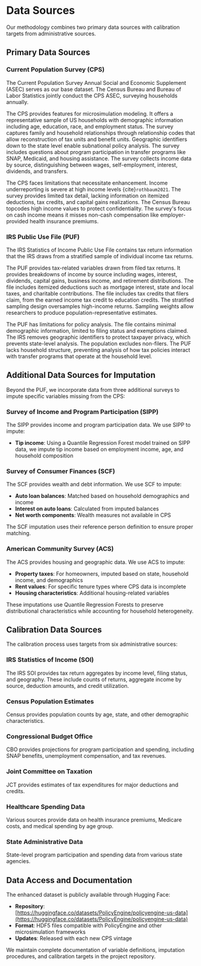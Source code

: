 # Data Sources

Our methodology combines two primary data sources with calibration targets from administrative sources.

## Primary Data Sources

### Current Population Survey (CPS)

The Current Population Survey Annual Social and Economic Supplement (ASEC) serves as our base dataset. The Census Bureau and Bureau of Labor Statistics jointly conduct the CPS ASEC, surveying households annually.

The CPS provides features for microsimulation modeling. It offers a representative sample of US households with demographic information including age, education, race, and employment status. The survey captures family and household relationships through relationship codes that allow reconstruction of tax units and benefit units. Geographic identifiers down to the state level enable subnational policy analysis. The survey includes questions about program participation in transfer programs like SNAP, Medicaid, and housing assistance. The survey collects income data by source, distinguishing between wages, self-employment, interest, dividends, and transfers.

The CPS faces limitations that necessitate enhancement. Income underreporting is severe at high income levels {cite}`rothbaum2021`. The survey provides limited tax detail, lacking information on itemized deductions, tax credits, and capital gains realizations. The Census Bureau topcodes high income values to protect confidentiality. The survey's focus on cash income means it misses non-cash compensation like employer-provided health insurance premiums.

### IRS Public Use File (PUF)

The IRS Statistics of Income Public Use File contains tax return information that the IRS draws from a stratified sample of individual income tax returns.

The PUF provides tax-related variables drawn from filed tax returns. It provides breakdowns of income by source including wages, interest, dividends, capital gains, business income, and retirement distributions. The file includes itemized deductions such as mortgage interest, state and local taxes, and charitable contributions. The file includes tax credits that filers claim, from the earned income tax credit to education credits. The stratified sampling design oversamples high-income returns. Sampling weights allow researchers to produce population-representative estimates.

The PUF has limitations for policy analysis. The file contains minimal demographic information, limited to filing status and exemptions claimed. The IRS removes geographic identifiers to protect taxpayer privacy, which prevents state-level analysis. The population excludes non-filers. The PUF lacks household structure, preventing analysis of how tax policies interact with transfer programs that operate at the household level.

## Additional Data Sources for Imputation

Beyond the PUF, we incorporate data from three additional surveys to impute specific variables missing from the CPS:

### Survey of Income and Program Participation (SIPP)

The SIPP provides income and program participation data. We use SIPP to impute:
- **Tip income**: Using a Quantile Regression Forest model trained on SIPP data, we impute tip income based on employment income, age, and household composition

### Survey of Consumer Finances (SCF)

The SCF provides wealth and debt information. We use SCF to impute:
- **Auto loan balances**: Matched based on household demographics and income
- **Interest on auto loans**: Calculated from imputed balances
- **Net worth components**: Wealth measures not available in CPS

The SCF imputation uses their reference person definition to ensure proper matching.

### American Community Survey (ACS)

The ACS provides housing and geographic data. We use ACS to impute:
- **Property taxes**: For homeowners, imputed based on state, household income, and demographics
- **Rent values**: For specific tenure types where CPS data is incomplete
- **Housing characteristics**: Additional housing-related variables

These imputations use Quantile Regression Forests to preserve distributional characteristics while accounting for household heterogeneity.

## Calibration Data Sources

The calibration process uses targets from six administrative sources:

### IRS Statistics of Income (SOI)

The IRS SOI provides tax return aggregates by income level, filing status, and geography. These include counts of returns, aggregate income by source, deduction amounts, and credit utilization.

### Census Population Estimates

Census provides population counts by age, state, and other demographic characteristics.

### Congressional Budget Office

CBO provides projections for program participation and spending, including SNAP benefits, unemployment compensation, and tax revenues.

### Joint Committee on Taxation

JCT provides estimates of tax expenditures for major deductions and credits.

### Healthcare Spending Data

Various sources provide data on health insurance premiums, Medicare costs, and medical spending by age group.

### State Administrative Data

State-level program participation and spending data from various state agencies.

## Data Access and Documentation

The enhanced dataset is publicly available through Hugging Face:
- **Repository**: [https://huggingface.co/datasets/PolicyEngine/policyengine-us-data](https://huggingface.co/datasets/PolicyEngine/policyengine-us-data)
- **Format**: HDF5 files compatible with PolicyEngine and other microsimulation frameworks
- **Updates**: Released with each new CPS vintage

We maintain complete documentation of variable definitions, imputation procedures, and calibration targets in the project repository.